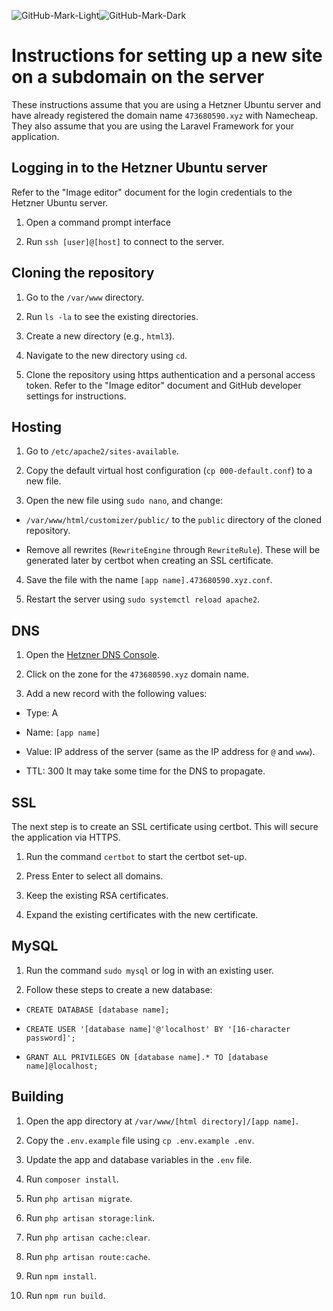 ![GitHub-Mark-Light](https://eurovision.473680590.xyz/storage/app-logo-white.png#gh-dark-mode-only)![GitHub-Mark-Dark](https://eurovision.473680590.xyz/storage/app-logo.png#gh-light-mode-only)


# Instructions for setting up a new site on a subdomain on the server

  

These instructions assume that you are using a Hetzner Ubuntu server and have already registered the domain name `473680590.xyz` with Namecheap. They also assume that you are using the Laravel Framework for your application.

  

## Logging in to the Hetzner Ubuntu server

  

Refer to the "Image editor" document for the login credentials to the Hetzner Ubuntu server.

  

1. Open a command prompt interface

2. Run `ssh [user]@[host]` to connect to the server.

  

## Cloning the repository

  

1. Go to the `/var/www` directory.

2. Run `ls -la` to see the existing directories.

3. Create a new directory (e.g., `html3`).

4. Navigate to the new directory using `cd`.

5. Clone the repository using https authentication and a personal access token. Refer to the "Image editor" document and GitHub developer settings for instructions.

  

## Hosting

  

1. Go to `/etc/apache2/sites-available`.

2. Copy the default virtual host configuration (`cp 000-default.conf`) to a new file.

3. Open the new file using `sudo nano`, and change:

-  `/var/www/html/customizer/public/` to the `public` directory of the cloned repository.

- Remove all rewrites (`RewriteEngine` through `RewriteRule`). These will be generated later by certbot when creating an SSL certificate.

4. Save the file with the name `[app name].473680590.xyz.conf`.

5. Restart the server using `sudo systemctl reload apache2`.

  

## DNS

  

1. Open the [Hetzner DNS Console](https://dns.hetzner.com/).

2. Click on the zone for the `473680590.xyz` domain name.

3. Add a new record with the following values:

- Type: A

- Name: `[app name]`

- Value: IP address of the server (same as the IP address for `@` and `www`).

- TTL: 300 It may take some time for the DNS to propagate.

  

## SSL

  

The next step is to create an SSL certificate using certbot. This will secure the application via HTTPS.

  

1. Run the command `certbot` to start the certbot set-up.

2. Press Enter to select all domains.

3. Keep the existing RSA certificates.

4. Expand the existing certificates with the new certificate.

  

## MySQL

  

1. Run the command `sudo mysql` or log in with an existing user.

2. Follow these steps to create a new database:

-  `CREATE DATABASE [database name];`

-  `CREATE USER '[database name]'@'localhost' BY '[16-character password]';`

-  `GRANT ALL PRIVILEGES ON [database name].* TO [database name]@localhost;`

  

## Building

  

1. Open the app directory at `/var/www/[html directory]/[app name]`.

2. Copy the `.env.example` file using `cp .env.example .env`.

3. Update the app and database variables in the `.env` file.

4. Run `composer install`.

5. Run `php artisan migrate`.

6. Run `php artisan storage:link`.

7. Run `php artisan cache:clear`.

8. Run `php artisan route:cache`.

9. Run `npm install`.

10. Run `npm run build`.
